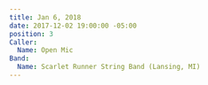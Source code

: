 ```yaml
---
title: Jan 6, 2018
date: 2017-12-02 19:00:00 -05:00
position: 3
Caller:
  Name: Open Mic
Band:
  Name: Scarlet Runner String Band (Lansing, MI)
---
```


